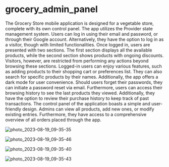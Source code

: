 # grocery_admin_panel
The Grocery Store mobile application is designed for a vegetable store, complete with its own control panel. The app utilizes the Provider state management system. Users can log in using their email and password, or through their Google account. Alternatively, they have the option to log in as a visitor, though with limited functionalities. Once logged in, users are presented with two sections. The first section displays all the available products, while the second section shows products with ongoing discounts. Visitors, however, are restricted from performing any actions beyond browsing these sections. Logged-in users can enjoy various features, such as adding products to their shopping cart or preferences list. They can also search for specific products by their names. Additionally, the app offers a dark mode for user convenience. Should users forget their passwords, they can initiate a password reset via email. Furthermore, users can access their browsing history to see the last products they viewed. Additionally, they have the option to review their purchase history to keep track of past transactions. The control panel of the application boasts a simple and user-friendly design. Admins can view all products, add new ones, or modify existing entries. Furthermore, they have access to a comprehensive overview of all orders placed through the app.



![photo_2023-08-19_09-35-35](https://github.com/MomenRizq/grocery_admin_panel/assets/93680253/ab1b18a5-cb42-4e33-905b-51d8383ff2c6)



![photo_2023-08-19_09-35-46](https://github.com/MomenRizq/grocery_admin_panel/assets/93680253/4bd554d9-edc7-4b89-b031-17cd0e826e30)



![photo_2023-08-19_09-35-40](https://github.com/MomenRizq/grocery_admin_panel/assets/93680253/aa04b52d-f2c2-4204-80eb-90e5498bd983)



![photo_2023-08-19_09-35-43](https://github.com/MomenRizq/grocery_admin_panel/assets/93680253/981170bb-450b-4818-a9c3-6eb639ba4051)
